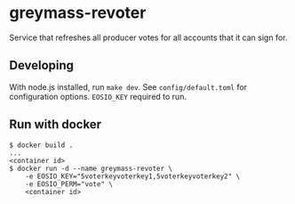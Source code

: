 
greymass-revoter
================

Service that refreshes all producer votes for all accounts that it can sign for.

Developing
----------

With node.js installed, run `make dev`. See `config/default.toml` for configuration options. `EOSIO_KEY` required to run.

Run with docker
---------------

```
$ docker build .
...
<container id>
$ docker run -d --name greymass-revoter \
    -e EOSIO_KEY="5voterkeyvoterkey1,5voterkeyvoterkey2" \
    -e EOSIO_PERM="vote" \
    <container id>
```
